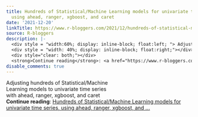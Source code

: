```yaml
---
title: Hundreds of Statistical/Machine Learning models for univariate time series,
  using ahead, ranger, xgboost, and caret
date: '2021-12-20'
linkTitle: https://www.r-bloggers.com/2021/12/hundreds-of-statistical-machine-learning-models-for-univariate-time-series-using-ahead-ranger-xgboost-and-caret/
source: R-bloggers
description: |-
  <div style = "width:60%; display: inline-block; float:left; "> Adjusting hundreds of Statistical/Machine Learning models to univariate time series with ahead, ranger, xgboost, and caret</div>
  <div style = "width: 40%; display: inline-block; float:right;"></div>
  <div style="clear: both;"></div>
  <strong>Continue reading</strong>: <a href="https://www.r-bloggers.com/2021/12/hundreds-of-statistical-machine-learning-models-for-univariate-time-series-using-ahead-ranger-xgboost-and-caret/">Hundreds of Statistical/Machine Learning models for univariate time series, using ahead, ranger, xgboost, and ...
disable_comments: true
---
```

<div style = "width:60%; display: inline-block; float:left; "> Adjusting hundreds of Statistical/Machine Learning models to univariate time series with ahead, ranger, xgboost, and caret</div>
<div style = "width: 40%; display: inline-block; float:right;"></div>
<div style="clear: both;"></div>
<strong>Continue reading</strong>: <a href="https://www.r-bloggers.com/2021/12/hundreds-of-statistical-machine-learning-models-for-univariate-time-series-using-ahead-ranger-xgboost-and-caret/">Hundreds of Statistical/Machine Learning models for univariate time series, using ahead, ranger, xgboost, and ...